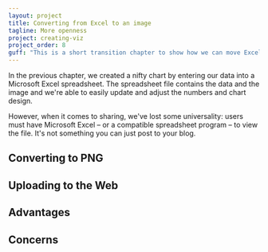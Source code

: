 ```yaml
---
layout: project
title: Converting from Excel to an image
tagline: More openness
project: creating-viz
project_order: 8
guff: "This is a short transition chapter to show how we can move Excel to a more universal file format and what we gain, and lose, in the conversion."
---
```


In the previous chapter, we created a nifty chart by entering our data into a Microsoft Excel spreadsheet. The spreadsheet file contains the data and the image and we're able to easily update and adjust the numbers and chart design.

However, when it comes to sharing, we've lost some universality: users must have Microsoft Excel &ndash; or a compatible spreadsheet program &ndash; to view the file. It's not something you can just post to your blog.


## Converting to PNG

## Uploading to the Web


## Advantages

## Concerns





